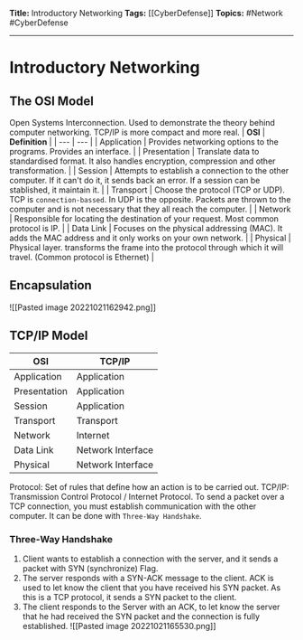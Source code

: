 **Title:** Introductory Networking
**Tags:** [[CyberDefense]]
**Topics:** #Network #CyberDefense 

---
# Introductory Networking
## The OSI Model
Open Systems Interconnection. Used to demonstrate the theory behind computer networking. TCP/IP is more compact and more real. 
| **OSI** | **Definition** |
| --- | --- |
| Application | Provides networking options to the programs. Provides an interface. |
| Presentation | Translate data to standardised format. It also handles encryption, compression and other transformation. | 
| Session | Attempts to establish a connection to the other computer. If it can't do it, it sends back an error. If a session can be stablished, it maintain it. |
| Transport | Choose the protocol (TCP or UDP). TCP is `connection-bassed`. In UDP is the opposite. Packets are thrown to the computer and is not necessary that they all reach the computer. |
| Network | Responsible for locating the destination of your request. Most common protocol is IP. |
| Data Link | Focuses on the physical addressing (MAC). It adds the MAC address and it only works on your own network. |
| Physical | Physical layer. transforms the frame into the protocol through which it will travel. (Common protocol is Ethernet) |

## Encapsulation
![[Pasted image 20221021162942.png]]

## TCP/IP Model
| **OSI** | **TCP/IP** |
| --- | --- |
| Application | Application |
| Presentation | Application | 
| Session | Application |
| Transport | Transport |
| Network | Internet |
| Data Link | Network Interface |
| Physical | Network Interface |

Protocol: Set of rules that define how an action is to be carried out. 
TCP/IP: Transmission Control Protocol / Internet Protocol.
To send a packet over a TCP connection, you must establish communication with the other computer. It can be done with `Three-Way Handshake`.

### Three-Way Handshake
1. Client wants to establish a connection with the server, and it sends a packet with SYN (synchronize) Flag.
2. The server responds with a SYN-ACK message to the client. ACK is used to let know the client that you have received his SYN packet. As this is a TCP protocol, it sends a SYN packet to the client.
3. The client responds to the Server with an ACK, to let know the server that he had received the SYN packet and the connection is fully established.
![[Pasted image 20221021165530.png]]

